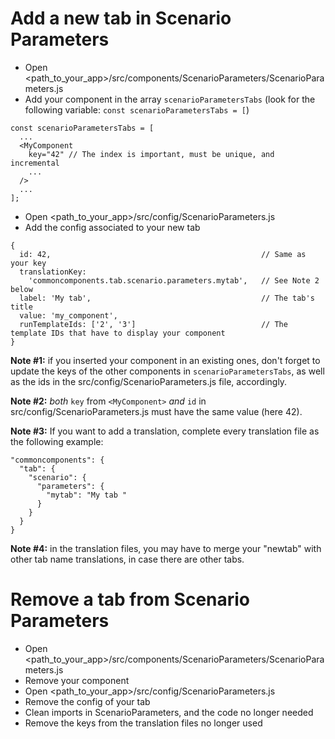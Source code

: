 # Add a new tab in Scenario Parameters

- Open <path_to_your_app>/src/components/ScenarioParameters/ScenarioParameters.js
- Add your component in the array `scenarioParametersTabs` (look for the following variable: `const scenarioParametersTabs = [`)

```
const scenarioParametersTabs = [
  ...
  <MyComponent
    key="42" // The index is important, must be unique, and incremental
    ...
  />
  ...
];
```

- Open <path_to_your_app>/src/config/ScenarioParameters.js
- Add the config associated to your new tab

```
{
  id: 42,                                               // Same as your key
  translationKey:
    'commoncomponents.tab.scenario.parameters.mytab',   // See Note 2 below
  label: 'My tab',                                      // The tab's title
  value: 'my_component',
  runTemplateIds: ['2', '3']                            // The template IDs that have to display your component
}
```
**Note #1:** if you inserted your component in an existing ones, don't forget to update the keys of the other components in `scenarioParametersTabs`, as well as the ids in the src/config/ScenarioParameters.js file, accordingly.

**Note #2:** *both* `key` from `<MyComponent>` *and* `id` in src/config/ScenarioParameters.js must have the same value (here 42).

**Note #3:** If you want to add a translation, complete every translation file as the following example:
```
"commoncomponents": {
  "tab": {
    "scenario": {
      "parameters": {
        "mytab": "My tab "
      }
    }
  }
}
```

**Note #4:** in the translation files, you may have to merge your "newtab" with other tab name translations, in case there are other tabs.


# Remove a tab from Scenario Parameters
- Open <path_to_your_app>/src/components/ScenarioParameters/ScenarioParameters.js
- Remove your component
- Open <path_to_your_app>/src/config/ScenarioParameters.js
- Remove the config of your tab
- Clean imports in ScenarioParameters, and the code no longer needed
- Remove the keys from the translation files no longer used
